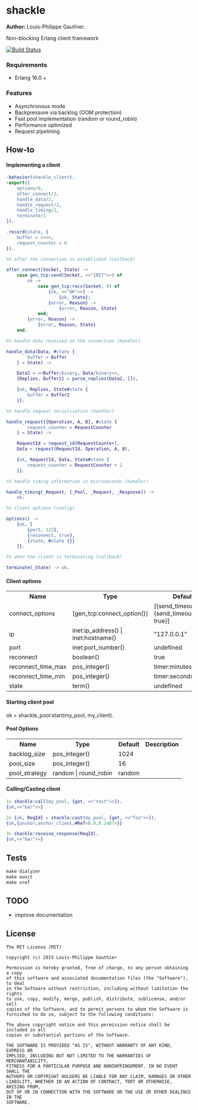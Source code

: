 # shackle

__Author:__ Louis-Philippe Gauthier.

Non-blocking Erlang client framework

[![Build Status](https://travis-ci.org/lpgauth/shackle.svg?branch=master)](https://travis-ci.org/lpgauth/shackle)

### Requirements

* Erlang 16.0 +

### Features

* Asynchronous mode
* Backpressure via backlog (OOM protection)
* Fast pool implementation (random or round_robin)
* Performance optimized
* Request pipelining

## How-to

#### Implementing a client

```erlang
-behavior(shackle_client).
-export([
    options/0,
    after_connect/2,
    handle_data/2,
    handle_request/2,
    handle_timing/2,
    terminate/1
]).

-record(state, {
    buffer = <<>>,
    request_counter = 0
}).

%% after the connection is established (callback)

after_connect(Socket, State) ->
    case gen_tcp:send(Socket, <<"INIT">>) of
        ok ->
            case gen_tcp:recv(Socket, 0) of
                {ok, <<"OK">>} ->
                    {ok, State};
                {error, Reason} ->
                    {error, Reason, State}
            end;
        {error, Reason} ->
            {error, Reason, State}
    end.

%% handle data received on the connection (handler)

handle_data(Data, #state {
        buffer = Buffer
    } = State) ->

    Data2 = <<Buffer/binary, Data/binary>>,
    {Replies, Buffer2} = parse_replies(Data2, []),

    {ok, Replies, State#state {
        buffer = Buffer2
    }}.

%% handle request serialization (handler)

handle_request({Operation, A, B}, #state {
        request_counter = RequestCounter
    } = State) ->

    RequestId = request_id(RequestCounter),
    Data = request(RequestId, Operation, A, B),

    {ok, RequestId, Data, State#state {
        request_counter = RequestCounter + 1
    }}.

%% handle timing information in microseconds (handler)

handle_timing(_Request, [_Pool, _Request, _Response]) ->
    ok.

%% client options (config)

options() ->
    {ok, [
        {port, 123},
        {reconnect, true},
        {state, #state {}}
    ]}.

%% when the client is terminating (callback)

terminate(_State) -> ok.
```

#### Client options

<table width="100%">
  <theader>
    <th>Name</th>
    <th>Type</th>
    <th>Default</th>
    <th>Description</th>
  </theader>
  <tr>
    <td>connect_options</td>
    <td>[gen_tcp:connect_option()]</td>
    <td>[{send_timeout, 50}, {send_timeout_close, true}]</td>
    <td></td>
  </tr>
  <tr>
    <td>ip</td>
    <td>inet:ip_address() | inet:hostname()</td>
    <td>"127.0.0.1"</td>
    <td></td>
  </tr>
  <tr>
    <td>port</td>
    <td>inet:port_number()</td>
    <td>undefined</td>
    <td></td>
  </tr>
  <tr>
    <td>reconnect</td>
    <td>boolean()</td>
    <td>true</td>
    <td></td>
  </tr>
  <tr>
    <td>reconnect_time_max</td>
    <td>pos_integer()</td>
    <td>timer:minutes(2)</td>
    <td></td>
  </tr>
  <tr>
    <td>reconnect_time_min</td>
    <td>pos_integer()</td>
    <td>timer:seconds(1)</td>
    <td></td>
  </tr>
  <tr>
    <td>state</td>
    <td>term()</td>
    <td>undefined</td>
    <td></td>
  </tr>
</table>

#### Starting client pool

ok = shackle_pool:start(my_pool, my_client).

#### Pool Options

<table width="100%">
  <theader>
    <th>Name</th>
    <th>Type</th>
    <th>Default</th>
    <th>Description</th>
  </theader>
  <tr>
    <td>backlog_size</td>
    <td>pos_integer()</td>
    <td>1024</td>
    <td></td>
  </tr>
  <tr>
    <td>pool_size</td>
    <td>pos_integer()</td>
    <td>16</td>
    <td></td>
  </tr>
  <tr>
    <td>pool_strategy</td>
    <td>random | round_robin</td>
    <td>random</td>
    <td></td>
  </tr>
</table>

#### Calling/Casting client

```erlang
1> shackle:call(my_pool, {get, <<"test">>}).
{ok,<<"bar">>}

2> {ok, ReqId} = shackle:cast(my_pool, {get, <<"foo">>}).
{ok,{anchor,anchor_client,#Ref<0.0.0.2407>}}

3> shackle:receive_response(ReqId).
{ok,<<"bar">>}
```

## Tests

```makefile
make dialyzer
make eunit
make xref
```
## TODO

* improve documentation

## License

```license
The MIT License (MIT)

Copyright (c) 2015 Louis-Philippe Gauthier

Permission is hereby granted, free of charge, to any person obtaining a copy
of this software and associated documentation files (the "Software"), to deal
in the Software without restriction, including without limitation the rights
to use, copy, modify, merge, publish, distribute, sublicense, and/or sell
copies of the Software, and to permit persons to whom the Software is
furnished to do so, subject to the following conditions:

The above copyright notice and this permission notice shall be included in all
copies or substantial portions of the Software.

THE SOFTWARE IS PROVIDED "AS IS", WITHOUT WARRANTY OF ANY KIND, EXPRESS OR
IMPLIED, INCLUDING BUT NOT LIMITED TO THE WARRANTIES OF MERCHANTABILITY,
FITNESS FOR A PARTICULAR PURPOSE AND NONINFRINGEMENT. IN NO EVENT SHALL THE
AUTHORS OR COPYRIGHT HOLDERS BE LIABLE FOR ANY CLAIM, DAMAGES OR OTHER
LIABILITY, WHETHER IN AN ACTION OF CONTRACT, TORT OR OTHERWISE, ARISING FROM,
OUT OF OR IN CONNECTION WITH THE SOFTWARE OR THE USE OR OTHER DEALINGS IN THE
SOFTWARE.
```

